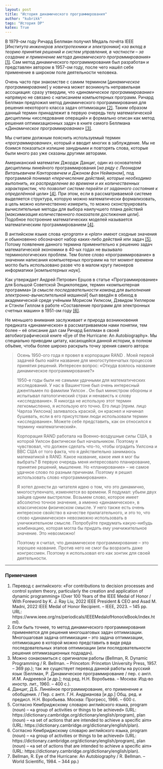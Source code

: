 ```yaml
---
layout: post
title: "История динамического программирования"
author: "kubrikk"
tags: "История DP"
katex: True
---
```


В 1979-ом году Ричард Беллман получил Медаль почёта IEEE [*Института инженеров электротехники и электроники*] *«за вклад в теорию принятия решений и систем управления, в частности – за создание и применение метода динамического программирования»* [[1]](#f1). Сам метод динамического программирования был разработан и представлен автором в 1957-ом году, после чего нашёл себе применение в широком поле деятельности человека.

Очень часто при знакомстве с самим термином [*динамическое программирование*] у новичка может возникнуть неправильная ассоциация: сразу утвердим, что *«динамическое программирование»* напрямую не связано с написанием компьютерных программ. Ричард Беллман предложил метод динамического программирования для решения некоторого класса задач оптимизации [[2]](#f2). Таким образом данный термин принадлежит в первую очередь телу математической дисциплины «исследование операций» и формально описан как метод решения оптимизационных задач в книге самого Беллмана *«Динамическое программирование»* [[3]](#f3).

Мы считаем должным пояснить используемый термин *«программирование»*, который и вводит многих в заблуждение. Мы не боимся показаться излишне занудными и повторять слова, которые были много раз уже сказаны другими авторами. 

Американский математик Джордж Данциг, один из основателей дисциплины линейного программирования [*на ряду с Леонидом Витальевичем Канторовичем и Джоном фон Нейманом*], под программой понимал *«перечисление действий, которые необходимо выполнить, их распределение во времени и их количественных характеристик, что позволит системе перейти от заданного состояния к определённой цели»* [[4]](#f4). При этом, если в рассматриваемой системе выделяется структура, которую можно математически формализовать, а цель можно количественно измерить, то можно сконструировать вычислительные методы для выбора наилучшего плана действий [*максимизация количественного показателя достижения цели*]. Подобное построение математических моделей называется математическим программированием [[4]](#f4).

В английском языке слова *«program»* и *«plan»* имеют сходные значения и обыкновенно обозначают набор каких-либо действий или задач [[5]](#f5). Потому появление данного термина применительно к решению задач математической экономики в 40-ых годах не вызывало терминологических проблем. Тем более слово «программирование» в значении написания компьютерных программ на тот момент времени могло быть использовано разве что в малом кругу пионеров информатики [*компьютерных наук*]. 

Как утверждает Андрей Петрович Ершов в статье «Программирование»  для Большой Советской Энциклопедии, термин «компьютерная программа» [*в смысле последовательности команд для выполнения электронно-вычислительной машиной*] был введён в обиход в академической среде учёными Морисом Уилксом, Дэвидом Уиллером и Стэнли Гиллом в работе «Составление программ для электронных счетных машин»  в 1951-ом году [[6]](#f6).

Не меньшего внимания заслуживает и природа возникновения предиката «динамическое» в рассматриваемом нами понятии, тем более – её описание дал сам Ричард Беллман в своей автобиографической книге «Eye of the Hurricane: An Autobiography». Мы специально приводим цитату, касающейся данной истории, в полном объёме, чтобы более широко раскрыть точку зрения самого автора:

> Осень 1950-ого года я провел в корпорации RAND . Моей первой задачей было найти название для многоступенчатых процессов принятия решений. Интересен вопрос: «Откуда взялось название динамическое программирование?» 
> 
> 1950-е годы были не самыми удачными для математических исследований. У нас в Вашингтоне был очень интересный джентльмен по фамилии Уилсон . Он был министром обороны и испытывал патологический страх и ненависть к слову «исследование». Я никогда не использую этот термин легкомысленно, я использую его точно. Его лицо [прим. лицо Чарлза Уилсона] заливалось краской, он краснел и начинал бушевать, если в его присутствии люди использовали термин «исследование». Можете себе представить, как он относился к термину «математический». 
> 
> Корпорация RAND работала на Военно-воздушные силы США, в которой Уилсон фактически был начальником. Поэтому я чувствовал, что должен сделать что-то, чтобы оградить Уилсона и ВВС США от того факта, что я действительно занимаюсь математикой в RAND. Какое название, какое имя я мог бы выбрать? В первую очередь меня интересовало планирование, принятие решений, мышление. Но «планирование» – не самое удачное слово по разным причинам. Поэтому я решил использовать слово «программирование». 
> 
> Я хотел донести до читателя идею о том, что это динамично, многоступенчато, изменяется во времени. Я подумал: убьем двух зайцев одним выстрелом. Возьмем слово, которое имеет абсолютно точное значение, а именно «динамическое», в классическом физическом смысле. У него также есть очень интересное свойство в качестве прилагательного, и это то, что слово «динамическое» невозможно использовать в уничижительном смысле. Попробуйте придумать какую-нибудь комбинацию, которая могла бы придать ему уничижительное значение. Это невозможно! 
> 
> Поэтому я считал, что динамическое программирование – это хорошее название. Против него не смог бы возразить даже конгрессмен. Поэтому я использовал его как зонтик для своей деятельности.



---

### Примечания

<ol>
<li id="f1"> Перевод с английского: «For contributions to decision processes and control system theory, particularly the creation and application of dynamic programming» (Over 100 Years of the IEEE Medal of Honor / With Foreword by K. J. Ray Liu, 2022 IEEE President & CEO and Asad M. Madni, 2022 IEEE Medal of Honor Recipient. – IEEE, 2023. – 145 pp. URL: https://www.ieee.org/ns/periodicals/IEEEMedalofHonor/eBook/index.html).</li>

<li id="f2"> Если быть точнее, то метод динамического программирования применяется для решения многошаговых задач оптимизации. Многошаговая задача оптимизации – это задача оптимизации, оптимизацию в которой можно представить в виде ряда последовательных этапов оптимизации (или последовательности решения оптимизационных подзадач).</li>

<li id="f3"> Можно ознакомиться с оригиналом работы (Bellman, R. Dynamic Programming / R. Bellman. – Princeton:  Princeton University Press, 1957. – 369 pp.); так же существует перевод данной работы на русский язык (Беллман, Р. Динамическое программирование / пер. с англ. И.М. Андреевой [и др.]; под ред. Н.Н. Воробьева. – Москва: Изд-во иностр. лит., 1960. – 400 с.). </li>

<li id="f4"> Данциг, Д.Б. Линейное программирование, его применение и обобщения. / Пер. с англ. Г.Н. Андрианова [и др.] Общ. ред. и предисл. Н.Н. Воробьева. Москва: Прогресс, 1966. – 600 с.</li>

<li id="f5"> Согласно Кембриджскому словарю английского языка, program (noun) – «a group of activities or things to be achieved» (URL: https://dictionary.cambridge.org/dictionary/english/program), plan (noun) – «a set of actions that are intended to achieve a specific aim» (URL: https://dictionary.cambridge.org/dictionary/english/plan).</li>

<li id="f5"> Согласно Кембриджскому словарю английского языка, program (noun) – «a group of activities or things to be achieved» (URL: https://dictionary.cambridge.org/dictionary/english/program), plan (noun) – «a set of actions that are intended to achieve a specific aim» (URL: https://dictionary.cambridge.org/dictionary/english/plan).</li>

<li id="f6"> Bellman, R. Eye of the Hurricane: An Autobiography / R. Bellman. – World Scientific, 1984. – 344 pp.)</li>

</ol>
